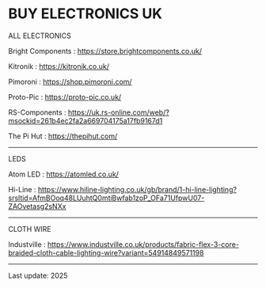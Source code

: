 # BUY ELECTRONICS UK

ALL ELECTRONICS

Bright Components : https://store.brightcomponents.co.uk/

Kitronik : https://kitronik.co.uk/

Pimoroni : https://shop.pimoroni.com/

Proto-Pic : https://proto-pic.co.uk/

RS-Components : https://uk.rs-online.com/web/?msockid=261b4ec2fa2a669704175a17fb9167d1

The Pi Hut : https://thepihut.com/

--------------------------------

LEDS

Atom LED : https://atomled.co.uk/

Hi-Line : https://www.hiline-lighting.co.uk/gb/brand/1-hi-line-lighting?srsltid=AfmBOoq48LUuhtQ0mtiBwfab1zoP_OFa71UfpwU07-ZAOvetasg2sNXx

--------------------------------

CLOTH WIRE

Industville : https://www.industville.co.uk/products/fabric-flex-3-core-braided-cloth-cable-lighting-wire?variant=54914849571198


--------------------------------


Last update: 2025

